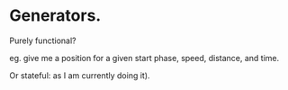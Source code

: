# Generators. 

Purely functional? 

eg. give me a position for a given start phase, speed, distance, and time. 

Or stateful: as I am currently doing it). 
